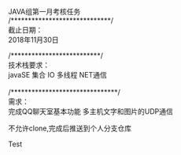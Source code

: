 ﻿JAVA组第一月考核任务</br>
/*****************************/</br>
截止日期：</br>
2018年11月30日</br>

/**************************/</br>
技术栈要求：</br>
javaSE  集合  IO  多线程   NET通信</br>   
/*******************************/</br>
需求：</br>
完成QQ聊天室基本功能 多主机文字和图片的UDP通信</br>

不允许clone,完成后推送到个人分支仓库</br>

Test</br>